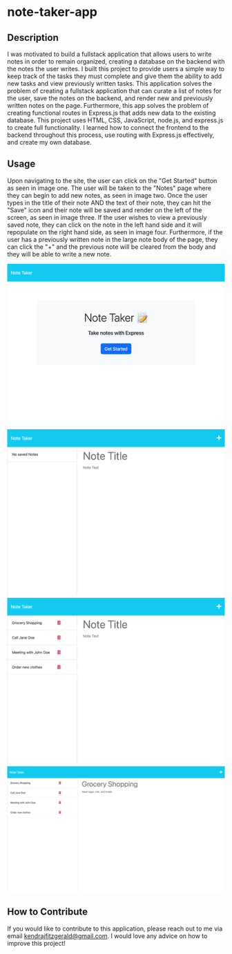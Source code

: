 # note-taker-app

## Description

I was motivated to build a fullstack application that allows users to write notes in order to remain organized, creating a database on the backend with the notes the user writes. I built this project to provide users a simple way to keep track of the tasks they must complete and give them the ability to add new tasks and view previously written tasks. This application solves the problem of creating a fullstack application that can curate a list of notes for the user, save the notes on the backend, and render new and previously written notes on the page. Furthermore, this app solves the problem of creating functional routes in Express.js that adds new data to the existing database. This project uses HTML, CSS, JavaScript, node.js, and express.js to create full functionality. I learned how to connect the frontend to the backend throughout this process, use routing with Express.js effectively, and create my own database.

## Usage

Upon navigating to the site, the user can click on the "Get Started" button as seen in image one. The user will be taken to the "Notes" page where they can begin to add new notes, as seen in image two. Once the user types in the title of their note AND the text of their note, they can hit the "Save" icon and their note will be saved and render on the left of the screen, as seen in image three. If the user wishes to view a previously saved note, they can click on the note in the left hand side and it will repopulate on the right hand side, as seen in image four. Furthermore, if the user has a previously written note in the large note body of the page, they can click the "+" and the previous note will be cleared from the body and they will be able to write a new note.

![Homepage of Note Taker App](./images/note-taker-one.png)
![Note Page Note Taker App](./images/note-taker-two.png)
![Notes Rendered on Left Side Once Saved](./images/note-taker-three.png)
![Noted Render in Main Body Once Clicked on Left](./images/note-taker-four.png)


## How to Contribute

If you would like to contribute to this application, please reach out to me via email kendrajfitzgerald@gmail.com. I would love any advice on how to improve this project!
